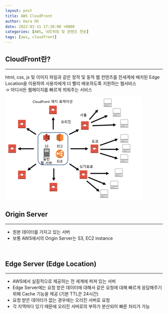```yaml
---
layout: post
title: AWS CloudFront
author: Hara Oh
date: 2022-03-31 17:28:00 +0800
categories: [AWS, 네트워킹 및 콘텐츠 전송]
tags: [aws, cloudfront]
---
```

## CloudFront란?
---
html, css, js 및 이미지 파일과 같은 정적 및 동적 웹 컨텐츠를 전세계에 배치된 Edge Location을 이용하여 사용자에게 더 빨리 배포하도록 지원하는 웹서비스
<br>
→ 어디서든 웹페이지를 빠르게 띄워주는 서비스


![AWS Direct Connect](/assets/img/aws/cf.png)

## Origin Server
---
- 원본 데이터를 가지고 있는 서버
- 보통 AWS에서의 Origin Server는 S3, EC2 instance

<br>

## Edge Server (Edge Location)
---
- AWS에서 실질적으로 제공하는 전 세계에 퍼져 있는 서버
- Edge Server에는 요청 받은 데이터에 대해서 같은 요청에 대해  빠르게 응답해주기 위해 Cache 기능을 제공 (기본 TTL은 24시간)
- 요청 받은 데이터가 없는 경우에는 오리진 서버로 요청
- 각 지역마다 있기 때문에 오리진 서버로의 부하가 분산되어 빠른 처리가 가능
